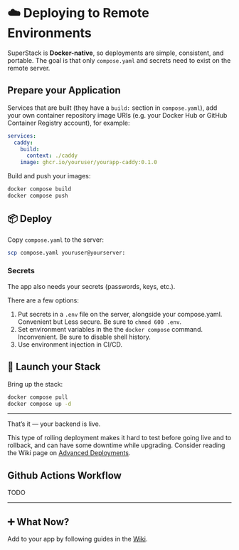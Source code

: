 # ☁️ Deploying to Remote Environments

SuperStack is **Docker-native**, so deployments are simple, consistent, and
portable. The goal is that only `compose.yaml` and secrets need to exist on the
remote server.

## Prepare your Application

Services that are built (they have a `build:` section in `compose.yaml`), add
your own container repository image URIs (e.g. your Docker Hub or GitHub
Container Registry account), for example:

```yaml title="compose.yaml"
services:
  caddy:
    build:
      context: ./caddy
    image: ghcr.io/youruser/yourapp-caddy:0.1.0
```

Build and push your images:

```sh
docker compose build
docker compose push
```

## 📦 Deploy

Copy `compose.yaml` to the server:

```sh
scp compose.yaml youruser@yourserver:
```

### Secrets

The app also needs your secrets (passwords, keys, etc.).

There are a few options:

1. Put secrets in a `.env` file on the server, alongside your compose.yaml.
   Convenient but Less secure. Be sure to `chmod 600 .env`.
1. Set environment variables in the the `docker compose` command. Inconvenient.
   Be sure to disable shell history.
1. Use environment injection in CI/CD.

## 🚀 Launch your Stack

Bring up the stack:

```sh
docker compose pull
docker compose up -d
```

---

That’s it — your backend is live.

This type of rolling deployment makes it hard to test before going live and to
rollback, and can have some downtime while upgrading. Consider reading the Wiki
page on [Advanced Deployments]().

## Github Actions Workflow

TODO

---

## ➕ What Now?

Add to your app by following guides in the [Wiki](https://github.com/explodinlabs/superstack/wiki).
